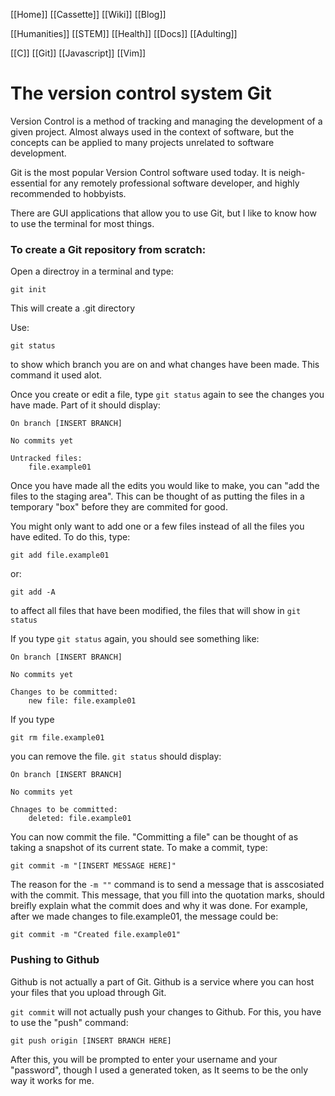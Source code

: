 [[Home]]
[[Cassette]]
[[Wiki]]
[[Blog]]

[[Humanities]]
[[STEM]]
[[Health]]
[[Docs]]
[[Adulting]]

[[C]]
[[Git]]
[[Javascript]]
[[Vim]]

# The version control system Git
Version Control is a method of tracking and managing the development of a given project. Almost always used in the context of software, but the concepts can be applied to many projects unrelated to software development.

Git is the most popular Version Control software used today. It is neigh-essential for any remotely professional software developer, and highly recommended to hobbyists.

There are GUI applications that allow you to use Git, but I like to know how to use the terminal for most things.

### To create a Git repository from scratch:
Open a directroy in a terminal and type:
```
git init
```
This will create a .git directory

Use:
```
git status
```
to show which branch you are on and what changes have been made. This command it used alot.

Once you create or edit a file, type `git status` again to see the changes you have made. Part of it should display:
```
On branch [INSERT BRANCH]

No commits yet

Untracked files:
	file.example01
```

Once you have made all the edits you would like to make, you can "add the files to the staging area". This can be thought of as putting the files in a temporary "box" before they are commited for good.

You might only want to add one or a few files instead of all the files you have edited. To do this, type:
```
git add file.example01
```
or:
```
git add -A
```
to affect all files that have been modified, the files that will show in `git status`

If you type `git status` again, you should see something like:
```
On branch [INSERT BRANCH]

No commits yet

Changes to be committed:
	new file: file.example01
```

If you type 
```
git rm file.example01
```
you can remove the file. `git status` should display:
```
On branch [INSERT BRANCH]

No commits yet

Chnages to be committed:
	deleted: file.example01
```

You can now commit the file. "Committing a file" can be thought of as taking a snapshot of its current state. To make a commit, type:
```
git commit -m "[INSERT MESSAGE HERE]"
```
The reason for the `-m ""` command is to send a message that is asscosiated with the commit. This message, that you fill into the quotation marks, should breifly explain what the commit does and why it was done. For example, after we made changes to file.example01, the message could be:
```
git commit -m "Created file.example01"
```

### Pushing to Github
Github is not actually a part of Git. Github is a service where you can host your files that you upload through Git.

`git commit` will not actually push your changes to Github. For this, you have to use the "push" command:
```
git push origin [INSERT BRANCH HERE]
```

After this, you will be prompted to enter your username and your "password", though I used a generated token, as It seems to be the only way it works for me.


